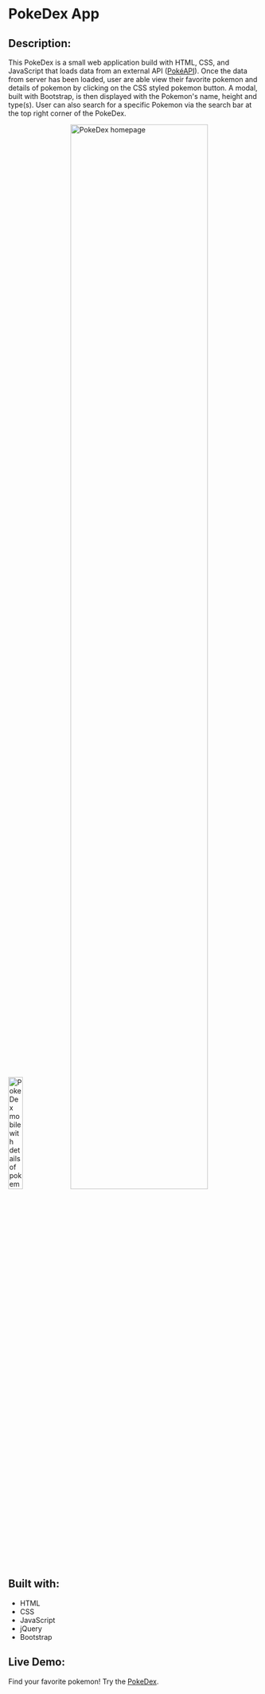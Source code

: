 # PokeDex App

## Description:

This PokeDex is a small web application build with HTML, CSS, and
JavaScript that loads data from an external API \([PokéAPI](https://pokeapi.co)\). Once the data from server has been loaded, user are able view their favorite pokemon and details of pokemon by clicking on the CSS styled pokemon button. A modal, built with Bootstrap, is then displayed with the Pokemon's name, height and type(s). User can also search for a specific Pokemon via the search bar at the top right corner of the PokeDex.

<p float='middle'>

  <img width="24%" alt="PokeDex mobile with details of pokemon " src="https://user-images.githubusercontent.com/96999730/171458449-79ba9ee8-8e55-49f7-bc29-994a2533e9ad.png">
  <img width="74%" alt="PokeDex homepage" src="https://user-images.githubusercontent.com/96999730/171458477-872d7c23-763c-4da1-88b1-ef4f4299b9f9.png">

</p>

## Built with:

- HTML
- CSS
- JavaScript
- jQuery
- Bootstrap

## Live Demo:

Find your favorite pokemon! Try the [PokeDex](https://jbettmann.github.io/pokedex-app/index.html).

